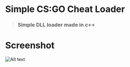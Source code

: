 # Simple CS:GO Cheat Loader
> ### Simple DLL loader made in c++

# Screenshot
![Alt text](unknown.png?raw=true "Title")
